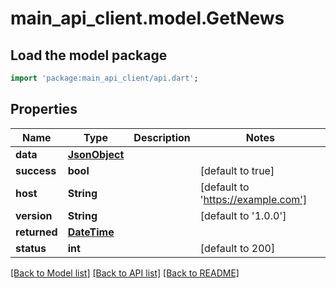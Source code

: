 # main_api_client.model.GetNews

## Load the model package
```dart
import 'package:main_api_client/api.dart';
```

## Properties
Name | Type | Description | Notes
------------ | ------------- | ------------- | -------------
**data** | [**JsonObject**](JsonObject.md) |  | 
**success** | **bool** |  | [default to true]
**host** | **String** |  | [default to 'https://example.com']
**version** | **String** |  | [default to '1.0.0']
**returned** | [**DateTime**](DateTime.md) |  | 
**status** | **int** |  | [default to 200]

[[Back to Model list]](../README.md#documentation-for-models) [[Back to API list]](../README.md#documentation-for-api-endpoints) [[Back to README]](../README.md)


